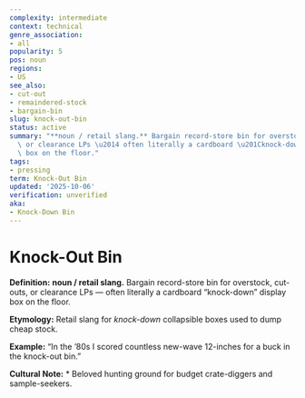 ```yaml
---
complexity: intermediate
context: technical
genre_association:
- all
popularity: 5
pos: noun
regions:
- US
see_also:
- cut-out
- remaindered-stock
- bargain-bin
slug: knock-out-bin
status: active
summary: "**noun / retail slang.** Bargain record-store bin for overstock, cut-outs,\
  \ or clearance LPs \u2014 often literally a cardboard \u201Cknock-down\u201D display\
  \ box on the floor."
tags:
- pressing
term: Knock-Out Bin
updated: '2025-10-06'
verification: unverified
aka:
- Knock-Down Bin
---
```


# Knock-Out Bin

**Definition:** **noun / retail slang.** Bargain record-store bin for overstock, cut-outs, or clearance LPs — often literally a cardboard “knock-down” display box on the floor.

**Etymology:** Retail slang for *knock-down* collapsible boxes used to dump cheap stock.

**Example:** “In the ’80s I scored countless new-wave 12-inches for a buck in the knock-out bin.”

**Cultural Note:** * Beloved hunting ground for budget crate-diggers and sample-seekers.

